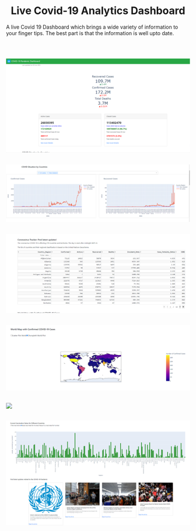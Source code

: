 <h1 style='text-align:center'>Live Covid-19 Analytics Dashboard</h1>

A live Covid 19 Dashboard which brings a wide variety of information to your finger tips. The best part is that the information is well upto date.
<br>

<br>
<img style="margin-top:30px" src="./Dashboard1.png">
<img style="margin-top:30px" src="./Dashboard2.png">
<img style="margin-top:30px" src="./Dashboard3.png">
<img style="margin-top:30px" src="./Dashboard4.png">
<img style="margin-top:30px" src="./Dashboard5png">
<img style="margin-top:30px" src="./Dashboard6.png">

